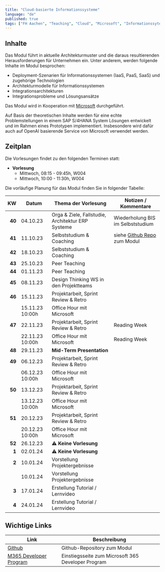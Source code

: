 ```yaml
---
title: "Cloud-basierte Informationssysteme"
language: "de"
published: true
tags: ["FH Aachen", "Teaching", "Cloud", "Microsoft", "Informationssyteme"]
---
```


## Inhalte

Das Modul führt in aktuelle Architekturmuster und die daraus resultierenden
Herausforderungen für Unternehmen ein. Unter anderem, werden folgende
Inhalte im Modul besprochen:

- Deployment-Szenarien für Informationssystemen (IaaS, PaaS, SaaS) und
  zugehörige Technologien
- Architekturmodelle für Informationssystemen
- Integrationsarchitekturen
- Integrationsprobleme und Lösungsansätze

Das Modul wird in Kooperation mit [Microsoft](https://microsoft.com)
durchgeführt.

Auf Basis der theoretischen Inhalte werden für eine echte Problemstellungen in einem SAP S/4HANA System
Lösungen entwickelt und im Rahmen eines Prototypen implementiert. Insbesondere wird dafür auch
auf OpenAI basierende Service von Microsoft verwendet werden.

## Zeitplan

Die Vorlesungen findet zu den folgenden Terminen statt:

- **Vorlesung**
  - Mittwoch, 08:15 - 09:45h, W004
  - Mittwoch, 10:00 - 11:30h, W004

Die vorläufige Planung für das Modul finden Sie in folgender Tabelle:

|     KW | Datum           | Thema der Vorlesung                               | Notizen / Kommentare                                                       |
| -----: | --------------- | ------------------------------------------------- | -------------------------------------------------------------------------- |
| **40** | 04.10.23        | Orga & Ziele, Fallstudie, Architektur ERP Systeme | Wiederholung BIS im Selbststudium                                          |
| **41** | 11.10.23        | Selbststudium & Coaching                          | siehe [Github Repo](https://github.com/ceedee666/cloud_based_is) zum Modul |
| **42** | 18.10.23        | Selbststudium & Coaching                          |                                                                            |
| **43** | 25.10.23        | Peer Teaching                                     |                                                                            |
| **44** | 01.11.23        | Peer Teaching                                     |                                                                            |
| **45** | 08.11.23        | Design Thinking WS in den Projektteams            |                                                                            |
| **46** | 15.11.23        | Projektarbeit, Sprint Review & Retro              |                                                                            |
|        | 15.11.23 10:00h | Office Hour mit Microsoft                         |                                                                            |
| **47** | 22.11.23        | Projektarbeit, Sprint Review & Retro              | Reading Week                                                               |
|        | 22.11.23 10:00h | Office Hour mit Microsoft                         | Reading Week                                                               |
| **48** | 29.11.23        | **Mid-Term Presentation**                         |                                                                            |
| **49** | 06.12.23        | Projektarbeit, Sprint Review & Retro              |                                                                            |
|        | 06.12.23 10:00h | Office Hour mit Microsoft                         |                                                                            |
| **50** | 13.12.23        | Projektarbeit, Sprint Review & Retro              |                                                                            |
|        | 13.12.23 10:00h | Office Hour mit Microsoft                         |                                                                            |
| **51** | 20.12.23        | Projektarbeit, Sprint Review & Retro              |                                                                            |
|        | 20.12.23 10:00h | Office Hour mit Microsoft                         |                                                                            |
| **52** | 26.12.23        | ⚠️ **Keine Vorlesung**                            |                                                                            |
|  **1** | 02.01.24        | ⚠️ **Keine Vorlesung**                            |                                                                            |
|  **2** | 10.01.24        | Vorstellung Projektergebnisse                     |                                                                            |
|        | 10.01.24        | Vorstellung Projektergebnisse                     |                                                                            |
|  **3** | 17.01.24        | Erstellung Tutorial / Lernvideo                   |                                                                            |
|  **4** | 24.01.24        | Erstellung Tutorial / Lernvideo                   |                                                                            |

## Wichtige Links

| Link                                                                                      | Beschreibung                                       |
| ----------------------------------------------------------------------------------------- | -------------------------------------------------- |
| [Github](https://github.com/ceedee666/cloud_based_is)                                     | Github-Repository zum Modul                        |
| [M365 Developer Program](https://developer.microsoft.com/en-us/microsoft-365/dev-program) | Einstiegsseite zum Microsoft 365 Developer Program |
